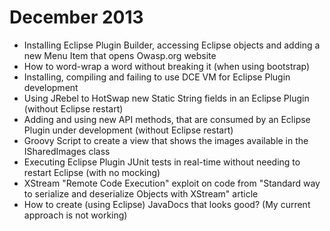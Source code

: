 # December 2013

* Installing Eclipse Plugin Builder, accessing Eclipse objects and adding a new Menu Item that opens Owasp.org website
* How to word-wrap a word without breaking it (when using bootstrap)
* Installing, compiling and failing to use DCE VM for Eclipse Plugin development
* Using JRebel to HotSwap new Static String fields in an Eclipse Plugin (without Eclipse restart)
* Adding and using new API methods, that are consumed by an Eclipse Plugin under development (without Eclipse restart)
* Groovy Script to create a view that shows the images available in the ISharedImages class
* Executing Eclipse Plugin JUnit tests in real-time without needing to restart Eclipse (with no mocking)
* XStream "Remote Code Execution" exploit on code from "Standard way to serialize and deserialize Objects with XStream" article
* How to create (using Eclipse) JavaDocs that looks good? (My current approach is not working)
